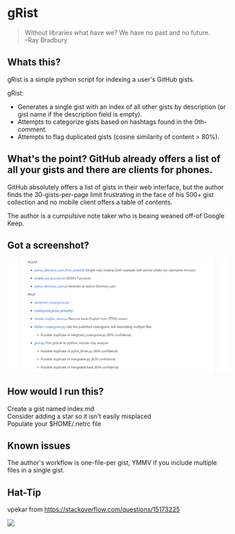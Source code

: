 # gRist

> Without libraries what have we? We have no past and no future.  
> –Ray Bradbury


## Whats this?

gRist is a simple python script for indexing a user's GitHub gists.  

gRist:

* Generates a single gist with an index of all other gists by description (or gist name if the description field is empty).  
* Attempts to categorize gists based on hashtags found in the 0th-comment.
* Attempts to flag duplicated gists (cosine similarity of content > 80%).  


## What's the point? GitHub already offers a list of all your gists and there are clients for phones.

GitHub absolutely offers a list of gists in their web interface, but the author finds the 30-gists-per-page limit frustrating in the face of his 500+ gist collection and no mobile client offers a table of contents.

The author is a cumpulsive note taker who is beaing weaned off-of Google Keep.


## Got a screenshot?

![gRist screencap](source/images/gRist_screencap.png)


## How would I run this?

Create a gist named index.md  
Consider adding a star so it isn't easily misplaced  
Populate your $HOME/.netrc file   


## Known issues

The author's workflow is one-file-per gist, YMMV if you include multiple files in a single gist.


## Hat-Tip

vpekar from https://stackoverflow.com/questions/15173225

<!-- Yep, i'm collecting your IP address. -->
<img src="https://evening-spire-71333.herokuapp.com/">
